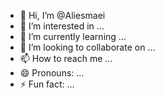- 👋 Hi, I’m @Aliesmaei
- 👀 I’m interested in ...
- 🌱 I’m currently learning ...
- 💞️ I’m looking to collaborate on ...
- 📫 How to reach me ...
- 😄 Pronouns: ...
- ⚡ Fun fact: ...

<!---
Aliesmaei/Aliesmaei is a ✨ special ✨ repository because its `README.md` (this file) appears on your GitHub profile.
You can click the Preview link to take a look at your changes.
--->
